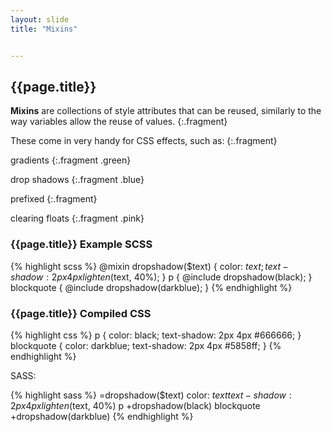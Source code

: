 ```yaml
---
layout: slide
title: "Mixins"


---
```


<section>

## {{page.title}}

**Mixins** are collections of style attributes that can be reused,
similarly to the way variables allow the reuse of values.
{:.fragment}

These come in very handy for CSS effects, such as:
{:.fragment}

gradients
{:.fragment .green}

drop shadows
{:.fragment .blue}

prefixed
{:.fragment}

clearing floats
{:.fragment .pink}

</section>

<section>

### {{page.title}} Example SCSS

{% highlight scss %}
@mixin dropshadow($text) {
  color: $text;
  text-shadow: 2px 4px lighten($text, 40%);
}
p {
  @include dropshadow(black);
}
blockquote {
  @include dropshadow(darkblue);
}
{% endhighlight %}

</section>

<section>

### {{page.title}} Compiled CSS

{% highlight css %}
p {
  color: black;
  text-shadow: 2px 4px #666666; }
blockquote {
  color: darkblue;
  text-shadow: 2px 4px #5858ff; }
{% endhighlight %}


</section>

<aside class="notes">

SASS:

{% highlight sass %}
=dropshadow($text)
  color: $text
  text-shadow: 2px 4px lighten($text, 40%)
p
  +dropshadow(black)
blockquote
  +dropshadow(darkblue)
{% endhighlight %}

</aside>
